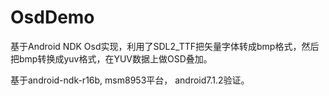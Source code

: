 # OsdDemo

基于Android NDK Osd实现，利用了SDL2_TTF把矢量字体转成bmp格式，然后把bmp转换成yuv格式，在YUV数据上做OSD叠加。

基于android-ndk-r16b, msm8953平台， android7.1.2验证。
